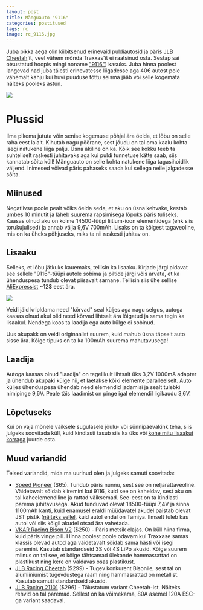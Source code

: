 ```yaml
---
layout: post
title: Mänguauto "9116"
categories: postitused
tags: rc
image: rc_9116.jpg
---
```

Juba pikka aega olin kiibitsenud erinevaid puldiautosid ja päris [JLB Cheetah](https://www.gearbest.com/rc-cars/pp_328270.html)'it, veel vähem mõnda Traxxas'it ei raatsinud osta. Sestap sai otsustatud hoopis mingi noname ["9116"](https://www.gearbest.com/rc-cars/pp_203036.html)) kasuks. Juba hinna poolest langevad nad juba täiesti erinevatesse liigadesse aga 40€ autost pole vähemalt kahju kui huvi puuduse tõttu seisma jääb või selle kogemata näiteks pooleks astun.

![](RC-Car-9116.jpg)


# Plussid

Ilma pikema jututa võin senise kogemuse põhjal ära öelda, et lõbu on selle raha eest laialt. Kihutab nagu pöörane, sest jõudu on tal oma kaalu kohta isegi natukene liiga palju. Üsna äkiline on ka. Kõik see kokku teeb ta suhteliselt raskesti juhitavaks aga kui puldi tunnetuse kätte saab, siis kannatab sõita küll! Mänguauto on selle kohta natukene liiga tagasihoidlik väljend. Inimesed võivad päris pahaseks saada kui sellega neile jalgadesse sõita.


## Miinused

Negatiivse poole pealt võiks öelda seda, et aku on üsna kehvake, kestab umbes 10 minutit ja läheb suurema rapsimisega lõpuks päris tuliseks. Kaasas olnud aku on kolme 14500-tüüpi liitium-ioon elementidega (ehk siis torukujulised) ja annab välja 9,6V 700mAh. Lisaks on ta kõigest tagaveoline, mis on ka üheks põhjuseks, miks ta nii raskesti juhitav on.


## Lisaaku

Selleks, et lõbu jätkuks kauemaks, tellisin ka lisaaku. Kirjade järgi pidavat see sellele "9116"-tüüpi autole sobima ja piltide järgi võis arvata, et ka ühenduspesa tundub olevat piisavalt sarnane. Tellisin siis ühe sellise [AliExpressist](https://www.aliexpress.com/item/Rconly-new-plug-9-6V-800mAh-Li-polymer-battery-for-S911-S912-9115-9116-high-speed/32815585405.html) ~12$ eest ära.

![](9.6V-800mAh-battery.jpg)

Veidi jäid kripldama need "kõrvad" seal küljes aga nagu selgus, autoga kaasas olnud akul olid need kõrvad lihtsalt ära lõigatud ja sama tegin ka lisaakul. Nendega koos ta laadija ega auto külge ei sobinud.

Uus akupakk on veidi originaalist suurem, kuid mahub üsna täpselt auto sisse ära. Kõige tipuks on ta ka 100mAh suurema mahutavusega!


## Laadija

Autoga kaasas olnud "laadija" on tegelikult lihtsalt üks 3,2V 1000mA adapter ja ühendub akupaki külge nii, et laetakse kõiki elemente paralleelselt. Auto küljes ühenduspesa ühendab need elemendid jadamisi ja sealt tulebki nimipinge 9,6V. Peale täis laadimist on pinge igal elemendil ligikaudu 3,6V.


## Lõpetuseks

Kui on vaja mõnele väiksele sugulasele jõulu- või sünnipäevakink teha, siis julgeks soovitada küll, kuid kindlasti tasub siis ka üks või [kohe mitu lisaakut korraga](https://www.aliexpress.com/item/JYRC-9115-9116-S911-S912-RC-Car-Upgrade-spare-parts-Double-battery-cable-new-Battery-9/32816492321.html) juurde osta.


## Muud variandid

Teised variandid, mida ma uurinud olen ja julgeks samuti soovitada:

* [Speed Pioneer](https://www.aliexpress.com/item/Remote-Control-RC-Car-Toys-NO-9302-Speed-Pionee-r-1-18-2-4GHz-4WD-Off/32827011022.html) ($65). Tundub päris nunnu, sest see on neljarattaveoline. Väidetavalt sõidab kiiremini kui 9116, kuid see on kaheldav, sest aku on tal kaheelemendiline ja rattad väiksemad. See-eest on ta kindlasti parema juhitavusega. Akud tunduvad olevat 18500-tüüpi 7,4V ja sinna 1100mAh kanti, kuid enamusel eraldi müüdavatel akudel paistab olevat JST pistik ([näiteks sellel](https://www.aliexpress.com/item/7-4V-1100mAH-Remote-control-airplane-remote-control-helicopter-lithium-battery-7-4V-1100mAH-15C-discharge/32602802866.html), kuid autol endal on Tamiya. Ilmselt tuleb kas autol või siis kõigil akudel otsad ära vahetada..
* [VKAR Racing Bison V2](https://www.gearbest.com/rc-cars/pp_469540.html) ($250) - Päris metsik elajas. On küll hiina firma, kuid päris vinge pill. Hinna poolest poole odavam kui Traxxase samas klassis olevad autod aga väidetavalt sõidab sama hästi või isegi paremini. Kasutab standardseid 3S või 4S LiPo akusid. Kõige suurem miinus on tal see, et kõige tähtsamad ülekande hammasrattad on plastikust ning kere on valdavas osas plastikust.
* [JLB Racing Cheetah](https://www.gearbest.com/rc-cars/pp_328270.html) ($299) - Tugev konkurent Bisonile, sest tal on alumiiniumist tugevdustega raam ning hammasrattad on metallist. Kasutab samuti standardseid akusid.
* [JLB Racing 21101](https://www.gearbest.com/rc-cars/pp_491577.html) ($296) - Täiustatum variant Cheetah-ist. Näiteks rehvid on tal paremad. Sellest on ka võimekama, 80A asemel 120A ESC-ga variant saadaval.

